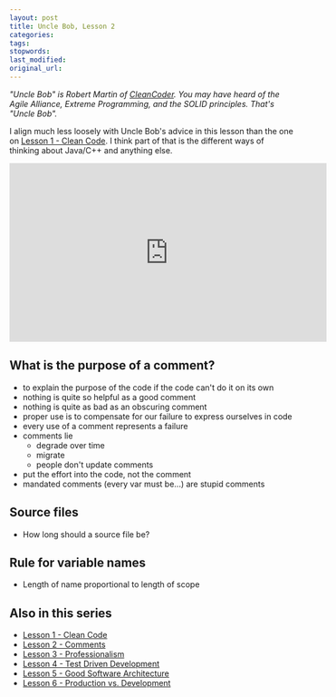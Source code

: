 ```yaml
---
layout: post
title: Uncle Bob, Lesson 2
categories:
tags:
stopwords:
last_modified:
original_url:
---
```


*"Uncle Bob" is Robert Martin of [CleanCoder](http://cleancoder.com/products). You
may have heard of the Agile Alliance, Extreme Programming, and the SOLID
principles. That's "Uncle Bob".*

I align much less loosely with Uncle Bob's advice in this lesson than the one
on [Lesson 1 - Clean Code](/uncle-bob-lesson-1/). I think part of that
is the different ways of thinking about Java/C++ and anything else.


<iframe width="560" height="315" src="https://www.youtube.com/embed/2a_ytyt9sf8" frameborder="0" allow="accelerometer; autoplay; clipboard-write; encrypted-media; gyroscope; picture-in-picture" allowfullscreen></iframe>

## What is the purpose of a comment?

* to explain the purpose of the code if the code can't do it on its own
* nothing is quite so helpful as a good comment
* nothing is quite as bad as an obscuring comment
* proper use is to compensate for our failure to express ourselves in code
* every use of a comment represents a failure
* comments lie
	* degrade over time
	* migrate
	* people don't update comments
* put the effort into the code, not the comment
* mandated comments (every var must be...) are stupid comments


## Source files

* How long should a source file be?

## Rule for variable names

* Length of name proportional to length of scope

## Also in this series

* [Lesson 1 - Clean Code](/uncle-bob-lesson-1/)
* [Lesson 2 - Comments](/uncle-bob-lesson-2/)
* [Lesson 3 - Professionalism](/uncle-bob-lesson-3/)
* [Lesson 4 - Test Driven Development](/uncle-bob-lesson-4/)
* [Lesson 5 - Good Software Architecture](/uncle-bob-lesson-5/)
* [Lesson 6 - Production vs. Development](/uncle-bob-lesson-6/)

